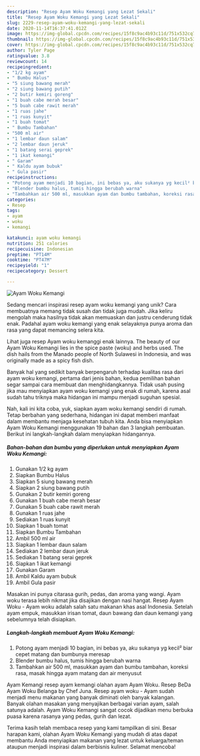 ```yaml
---
description: "Resep Ayam Woku Kemangi yang Lezat Sekali"
title: "Resep Ayam Woku Kemangi yang Lezat Sekali"
slug: 2229-resep-ayam-woku-kemangi-yang-lezat-sekali
date: 2020-11-14T16:37:41.012Z
image: https://img-global.cpcdn.com/recipes/15f8c9ac4b93c11d/751x532cq70/ayam-woku-kemangi-foto-resep-utama.jpg
thumbnail: https://img-global.cpcdn.com/recipes/15f8c9ac4b93c11d/751x532cq70/ayam-woku-kemangi-foto-resep-utama.jpg
cover: https://img-global.cpcdn.com/recipes/15f8c9ac4b93c11d/751x532cq70/ayam-woku-kemangi-foto-resep-utama.jpg
author: Tyler Page
ratingvalue: 3.8
reviewcount: 14
recipeingredient:
- "1/2 kg ayam"
- " Bumbu Halus"
- "5 siung bawang merah"
- "2 siung bawang putih"
- "2 butir kemiri goreng"
- "1 buah cabe merah besar"
- "5 buah cabe rawit merah"
- "1 ruas jahe"
- "1 ruas kunyit"
- "1 buah tomat"
- " Bumbu Tambahan"
- "500 ml air"
- "1 lembar daun salam"
- "2 lembar daun jeruk"
- "1 batang serai geprek"
- "1 ikat kemangi"
- " Garam"
- " Kaldu ayam bubuk"
- " Gula pasir"
recipeinstructions:
- "Potong ayam menjadi 10 bagian, ini bebas ya, aku sukanya yg kecil² biar cepet matang dan bumbunya meresap"
- "Blender bumbu halus, tumis hingga berubah warna"
- "Tambahkan air 500 ml, masukkan ayam dan bumbu tambahan, koreksi rasa, masak hingga ayam matang dan air menyusut"
categories:
- Resep
tags:
- ayam
- woku
- kemangi

katakunci: ayam woku kemangi 
nutrition: 251 calories
recipecuisine: Indonesian
preptime: "PT14M"
cooktime: "PT47M"
recipeyield: "1"
recipecategory: Dessert

---
```



![Ayam Woku Kemangi](https://img-global.cpcdn.com/recipes/15f8c9ac4b93c11d/751x532cq70/ayam-woku-kemangi-foto-resep-utama.jpg)

Sedang mencari inspirasi resep ayam woku kemangi yang unik? Cara membuatnya memang tidak susah dan tidak juga mudah. Jika keliru mengolah maka hasilnya tidak akan memuaskan dan justru cenderung tidak enak. Padahal ayam woku kemangi yang enak selayaknya punya aroma dan rasa yang dapat memancing selera kita.

Lihat juga resep Ayam woku kemanggi enak lainnya. The beauty of our Ayam Woku Kemangi lies in the spice paste (woku) and herbs used. The dish hails from the Manado people of North Sulawesi in Indonesia, and was originally made as a spicy fish dish.

Banyak hal yang sedikit banyak berpengaruh terhadap kualitas rasa dari ayam woku kemangi, pertama dari jenis bahan, kedua pemilihan bahan segar sampai cara membuat dan menghidangkannya. Tidak usah pusing jika mau menyiapkan ayam woku kemangi yang enak di rumah, karena asal sudah tahu triknya maka hidangan ini mampu menjadi suguhan spesial.


Nah, kali ini kita coba, yuk, siapkan ayam woku kemangi sendiri di rumah. Tetap berbahan yang sederhana, hidangan ini dapat memberi manfaat dalam membantu menjaga kesehatan tubuh kita. Anda bisa menyiapkan Ayam Woku Kemangi menggunakan 19 bahan dan 3 langkah pembuatan. Berikut ini langkah-langkah dalam menyiapkan hidangannya.

<!--inarticleads1-->

##### Bahan-bahan dan bumbu yang diperlukan untuk menyiapkan Ayam Woku Kemangi:

1. Gunakan 1/2 kg ayam
1. Siapkan  Bumbu Halus
1. Siapkan 5 siung bawang merah
1. Siapkan 2 siung bawang putih
1. Gunakan 2 butir kemiri goreng
1. Gunakan 1 buah cabe merah besar
1. Gunakan 5 buah cabe rawit merah
1. Gunakan 1 ruas jahe
1. Sediakan 1 ruas kunyit
1. Siapkan 1 buah tomat
1. Siapkan  Bumbu Tambahan
1. Ambil 500 ml air
1. Siapkan 1 lembar daun salam
1. Sediakan 2 lembar daun jeruk
1. Sediakan 1 batang serai geprek
1. Siapkan 1 ikat kemangi
1. Gunakan  Garam
1. Ambil  Kaldu ayam bubuk
1. Ambil  Gula pasir


Masakan ini punya citarasa gurih, pedas, dan aroma yang wangi. Ayam woku terasa lebih nikmat jika disajikan dengan nasi hangat. Resep Ayam Woku - Ayam woku adalah salah satu makanan khas asal Indonesia. Setelah ayam empuk, masukkan irisan tomat, daun bawang dan daun kemangi yang sebelumnya telah disiapkan. 

<!--inarticleads2-->

##### Langkah-langkah membuat Ayam Woku Kemangi:

1. Potong ayam menjadi 10 bagian, ini bebas ya, aku sukanya yg kecil² biar cepet matang dan bumbunya meresap
1. Blender bumbu halus, tumis hingga berubah warna
1. Tambahkan air 500 ml, masukkan ayam dan bumbu tambahan, koreksi rasa, masak hingga ayam matang dan air menyusut


Ayam Kemangi resep ayam kemangi olahan ayam Ayam Woku. Resep BeDa Ayam Woku Belanga by Chef Juna. Resep ayam woku - Ayam sudah menjadi menu makanan yang banyak diminati oleh banyak kalangan. Banyak olahan masakan yang menyajikan berbagai varian ayam, salah satunya adalah. Ayam Woku Kemangi sangat cocok dijadikan menu berbuka puasa karena rasanya yang pedas, gurih dan lezat. 

Terima kasih telah membaca resep yang kami tampilkan di sini. Besar harapan kami, olahan Ayam Woku Kemangi yang mudah di atas dapat membantu Anda menyiapkan makanan yang lezat untuk keluarga/teman ataupun menjadi inspirasi dalam berbisnis kuliner. Selamat mencoba!
